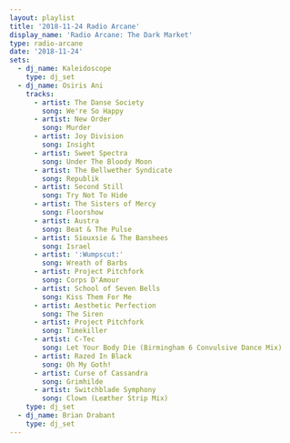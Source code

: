 ```yaml
---
layout: playlist
title: '2018-11-24 Radio Arcane'
display_name: 'Radio Arcane: The Dark Market'
type: radio-arcane
date: '2018-11-24'
sets:
  - dj_name: Kaleidoscope
    type: dj_set
  - dj_name: Osiris Ani
    tracks:
      - artist: The Danse Society
        song: We're So Happy
      - artist: New Order
        song: Murder
      - artist: Joy Division
        song: Insight
      - artist: Sweet Spectra
        song: Under The Bloody Moon
      - artist: The Bellwether Syndicate
        song: Republik
      - artist: Second Still
        song: Try Not To Hide
      - artist: The Sisters of Mercy
        song: Floorshow
      - artist: Austra
        song: Beat & The Pulse
      - artist: Siouxsie & The Banshees
        song: Israel
      - artist: ':Wumpscut:'
        song: Wreath of Barbs
      - artist: Project Pitchfork
        song: Corps D'Amour
      - artist: School of Seven Bells
        song: Kiss Them For Me
      - artist: Aesthetic Perfection
        song: The Siren
      - artist: Project Pitchfork
        song: Timekiller
      - artist: C-Tec
        song: Let Your Body Die (Birmingham 6 Convulsive Dance Mix)
      - artist: Razed In Black
        song: Oh My Goth!
      - artist: Curse of Cassandra
        song: Grimhilde
      - artist: Switchblade Symphony
        song: Clown (Leæther Strip Mix)   
    type: dj_set
  - dj_name: Brian Drabant
    type: dj_set
---
```

